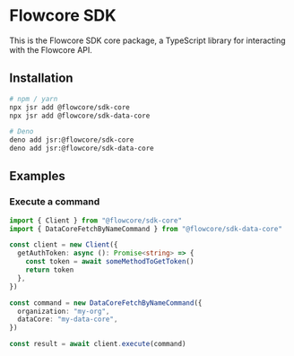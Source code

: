 # Flowcore SDK

This is the Flowcore SDK core package, a TypeScript library for interacting with the Flowcore API.

## Installation

```bash
# npm / yarn
npx jsr add @flowcore/sdk-core
npx jsr add @flowcore/sdk-data-core

# Deno
deno add jsr:@flowcore/sdk-core
deno add jsr:@flowcore/sdk-data-core
```

## Examples

### Execute a command

```typescript
import { Client } from "@flowcore/sdk-core"
import { DataCoreFetchByNameCommand } from "@flowcore/sdk-data-core"

const client = new Client({
  getAuthToken: async (): Promise<string> => {
    const token = await someMethodToGetToken()
    return token
  },
})

const command = new DataCoreFetchByNameCommand({
  organization: "my-org",
  dataCore: "my-data-core",
})

const result = await client.execute(command)
```
